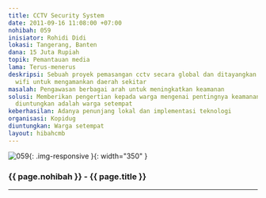 ```yaml
---
title: CCTV Security System
date: 2011-09-16 11:08:00 +07:00
nohibah: 059
inisiator: Rohidi Didi
lokasi: Tangerang, Banten
dana: 15 Juta Rupiah
topik: Pemantauan media
lama: Terus-menerus
deskripsi: Sebuah proyek pemasangan cctv secara global dan ditayangkan dengan jaringan
  wifi untuk mengamankan daerah sekitar
masalah: Pengawasan berbagai arah untuk meningkatkan keamanan
solusi: Memberikan pengertian kepada warga mengenai pentingnya keamanan. Pihak yang
  diuntungkan adalah warga setempat
keberhasilan: Adanya penunjang lokal dan implementasi teknologi
organisasi: Kopidug
diuntungkan: Warga setempat
layout: hibahcmb
---
```


![059](/static/img/hibahcmb/059.png){: .img-responsive }{: width="350" }

### {{ page.nohibah }} - {{ page.title }}

---
